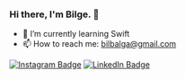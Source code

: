 ### Hi there, I'm Bilge. 👋

- 🌱 I’m currently learning Swift
- 📫 How to reach me: bilbalga@gmail.com

[![Instagram Badge](https://img.shields.io/badge/-Instagram-C13584?style=flat-quare&labelColor=C13584&logo=instagram&logoColor=white&https://www.instagram.com/bilge_balga/=https://www.instagram.com/bilge_balga/)](https://www.instagram.com/bilge_balga/)  [![LinkedIn Badge](https://img.shields.io/badge/-LinkedIn-001?style=quare&labelColor=001&logo=LinkedIn&logoColor=blue&https://www.linkedin.com/in/bilge-balga-88460a1bb/=https://www.linkedin.com/in/bilge-balga-88460a1bb/)](https://www.linkedin.com/in/bilge-balga-88460a1bb/) 

